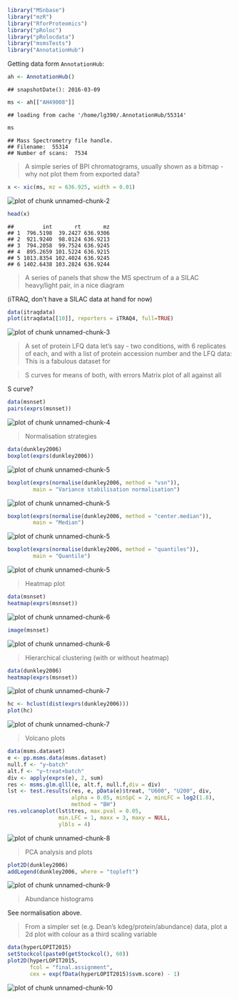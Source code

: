 
```r
library("MSnbase")
library("mzR")
library("RforProteomics")
library("pRoloc")
library("pRolocdata")
library("msmsTests")
library("AnnotationHub")
```

Getting data form `AnnotationHub`:


```r
ah <- AnnotationHub()
```

```
## snapshotDate(): 2016-03-09
```

```r
ms <- ah[["AH49008"]]
```

```
## loading from cache '/home/lg390/.AnnotationHub/55314'
```

```r
ms
```

```
## Mass Spectrometry file handle.
## Filename:  55314 
## Number of scans:  7534
```

> A simple series of BPI chromatograms, usually shown as a bitmap -
> why not plot them from exported data?


```r
x <- xic(ms, mz = 636.925, width = 0.01)
```

![plot of chunk unnamed-chunk-2](figure/unnamed-chunk-2-1.png)

```r
head(x)
```

```
##         int       rt       mz
## 1  796.5198  39.2427 636.9306
## 2  921.9240  98.0124 636.9213
## 3  794.2058  99.7524 636.9245
## 4  895.2659 101.5224 636.9215
## 5 1013.8354 102.4024 636.9245
## 6 1402.6438 103.2824 636.9244
```

> A series of panels that show the MS spectrum of a a SILAC
> heavy/light pair, in a nice diagram

(iTRAQ, don't have a SILAC data at hand for now)


```r
data(itraqdata)
plot(itraqdata[[10]], reporters = iTRAQ4, full=TRUE)
```

![plot of chunk unnamed-chunk-3](figure/unnamed-chunk-3-1.png)

> A set of protein LFQ data let’s say - two conditions, with 6
> replicates of each, and with a list of protein accession number and
> the LFQ data: This is a fabulous dataset for 

> S curves for means of both, with errors Matrix plot of all against
> all

S curve?


```r
data(msnset)
pairs(exprs(msnset))
```

![plot of chunk unnamed-chunk-4](figure/unnamed-chunk-4-1.png)

> Normalisation strategies


```r
data(dunkley2006)
boxplot(exprs(dunkley2006))
```

![plot of chunk unnamed-chunk-5](figure/unnamed-chunk-5-1.png)

```r
boxplot(exprs(normalise(dunkley2006, method = "vsn")),
        main = "Variance stabilisation normalisation")
```

![plot of chunk unnamed-chunk-5](figure/unnamed-chunk-5-2.png)

```r
boxplot(exprs(normalise(dunkley2006, method = "center.median")),
        main = "Median")
```

![plot of chunk unnamed-chunk-5](figure/unnamed-chunk-5-3.png)

```r
boxplot(exprs(normalise(dunkley2006, method = "quantiles")),
        main = "Quantile")
```

![plot of chunk unnamed-chunk-5](figure/unnamed-chunk-5-4.png)

> Heatmap plot


```r
data(msnset)
heatmap(exprs(msnset))
```

![plot of chunk unnamed-chunk-6](figure/unnamed-chunk-6-1.png)

```r
image(msnset)
```

![plot of chunk unnamed-chunk-6](figure/unnamed-chunk-6-2.png)

> Hierarchical clustering (with or without heatmap)


```r
data(dunkley2006)
heatmap(exprs(msnset))
```

![plot of chunk unnamed-chunk-7](figure/unnamed-chunk-7-1.png)

```r
hc <- hclust(dist(exprs(dunkley2006)))
plot(hc)
```

![plot of chunk unnamed-chunk-7](figure/unnamed-chunk-7-2.png)

> Volcano plots


```r
data(msms.dataset)
e <- pp.msms.data(msms.dataset)
null.f <- "y~batch"
alt.f <- "y~treat+batch"
div <- apply(exprs(e), 2, sum)
res <- msms.glm.qlll(e, alt.f, null.f,div = div)
lst <- test.results(res, e, pData(e)$treat, "U600", "U200", div,
                    alpha = 0.05, minSpC = 2, minLFC = log2(1.8),
                    method = "BH")
res.volcanoplot(lst$tres, max.pval = 0.05,
                min.LFC = 1, maxx = 3, maxy = NULL,
                ylbls = 4)
```

![plot of chunk unnamed-chunk-8](figure/unnamed-chunk-8-1.png)


> PCA analysis and plots


```r
plot2D(dunkley2006)
addLegend(dunkley2006, where = "topleft")
```

![plot of chunk unnamed-chunk-9](figure/unnamed-chunk-9-1.png)

> Abundance histograms

See normalisation above.

> From a simpler set (e.g. Dean’s kdeg/protein/abundance) data, plot a
> 2d plot with colour as a third scaling variable


```r
data(hyperLOPIT2015)
setStockcol(paste0(getStockcol(), 60))
plot2D(hyperLOPIT2015,
       fcol = "final.assignment",
       cex = exp(fData(hyperLOPIT2015)$svm.score) - 1)
```

![plot of chunk unnamed-chunk-10](figure/unnamed-chunk-10-1.png)

